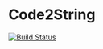 # Code2String

[![Build Status](https://github.com/itsdfish/Code2String.jl/actions/workflows/CI.yml/badge.svg?branch=main)](https://github.com/itsdfish/Code2String.jl/actions/workflows/CI.yml?query=branch%3Amain)
